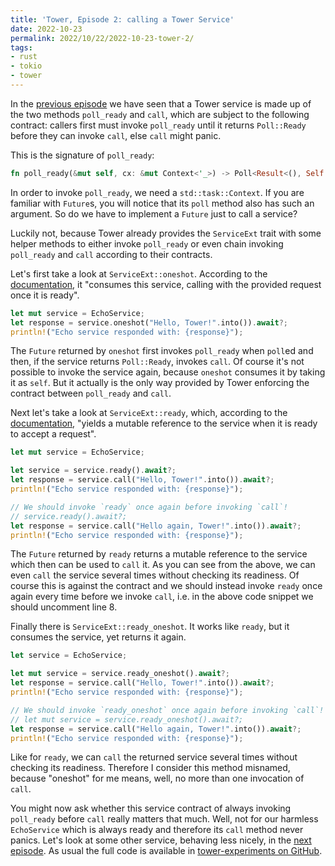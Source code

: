 ```yaml
---
title: 'Tower, Episode 2: calling a Tower Service'
date: 2022-10-23
permalink: 2022/10/22/2022-10-23-tower-2/
tags:
- rust
- tokio
- tower
---
```


In the [previous episode](/2022/10/20/2022-10-21-tower-1) we have seen that a Tower service is made up of the two methods `poll_ready` and `call`, which are subject to the following contract: callers first must invoke `poll_ready` until it returns `Poll::Ready` before they can invoke `call`, else `call` might panic.

This is the signature of `poll_ready`:

```rust
fn poll_ready(&mut self, cx: &mut Context<'_>) -> Poll<Result<(), Self::Error>>;
```

In order to invoke `poll_ready`, we need a `std::task::Context`. If you are familiar with `Future`s, you will notice that its `poll` method also has such an argument. So do we have to implement a `Future` just to call a service?

Luckily not, because Tower already provides the `ServiceExt` trait with some helper methods to either invoke `poll_ready` or even chain invoking `poll_ready` and `call` according to their contracts.

Let's first take a look at `ServiceExt::oneshot`. According to the [documentation](https://docs.rs/tower/latest/tower/trait.ServiceExt.html#method.oneshot), it "consumes this service, calling with the provided request once it is ready".

```rust
let mut service = EchoService;
let response = service.oneshot("Hello, Tower!".into()).await?;
println!("Echo service responded with: {response}");
```

The `Future` returned by `oneshot` first invokes `poll_ready` when `poll`ed and then, if the service returns `Poll::Ready`, invokes `call`. Of course it's not possible to invoke the service again, because `oneshot` consumes it by taking it as `self`. But it actually is the only way provided by Tower enforcing the contract between `poll_ready` and `call`.

Next let's take a look at `ServiceExt::ready`, which, according to the [documentation](https://docs.rs/tower/latest/tower/trait.ServiceExt.html#method.ready), "yields a mutable reference to the service when it is ready to accept a request".

```rust
let mut service = EchoService;

let service = service.ready().await?;
let response = service.call("Hello, Tower!".into()).await?;
println!("Echo service responded with: {response}");

// We should invoke `ready` once again before invoking `call`!
// service.ready().await?;
let response = service.call("Hello again, Tower!".into()).await?;
println!("Echo service responded with: {response}");
```

The `Future` returned by `ready` returns a mutable reference to the service which then can be used to `call` it. As you can see from the above, we can even `call` the service several times without checking its readiness. Of course this is against the contract and we should instead invoke `ready` once again every time before we invoke `call`, i.e. in the above code snippet we should uncomment line 8.

Finally there is `ServiceExt::ready_oneshot`. It works like `ready`, but it consumes the service, yet returns it again.

```rust
let service = EchoService;

let mut service = service.ready_oneshot().await?;
let response = service.call("Hello, Tower!".into()).await?;
println!("Echo service responded with: {response}");

// We should invoke `ready_oneshot` once again before invoking `call`!
// let mut service = service.ready_oneshot().await?;
let response = service.call("Hello again, Tower!".into()).await?;
println!("Echo service responded with: {response}");
```

Like for `ready`, we can `call` the returned service several times without checking its readiness. Therefore I consider this method misnamed, because "oneshot" for me means, well, no more than one invocation of `call`.

You might now ask whether this service contract of always invoking `poll_ready` before `call` really matters that much. Well, not for our harmless `EchoService` which is always ready and therefore its `call` method never panics. Let's look at some other service, behaving less nicely, in the [next episode](/2022/11/07/2022-11-08-tower-3). As usual the full code is available in [tower-experiments on GitHub](https://github.com/hseeberger/tower-experiments).
